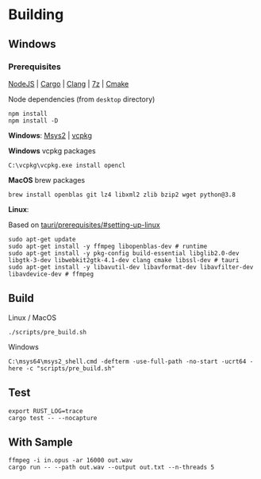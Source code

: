 # Building

## Windows

### Prerequisites

[NodeJS](https://nodejs.org/en/download/current) | [Cargo](https://www.rust-lang.org/tools/install) | [Clang](https://releases.llvm.org/download.html) | [7z](https://www.7-zip.org/download.html) | [Cmake](https://cmake.org/download/)

Node dependencies (from `desktop` directory)

```console
npm install
npm install -D
```

**Windows**: [Msys2](https://www.msys2.org/) | [vcpkg](https://vcpkg.io/en/)

**Windows** vcpkg packages

```console
C:\vcpkg\vcpkg.exe install opencl
```

**MacOS** brew packages

```console
brew install openblas git lz4 libxml2 zlib bzip2 wget python@3.8
```

**Linux**:

Based on [tauri/prerequisites/#setting-up-linux](https://tauri.app/v1/guides/getting-started/prerequisites/#setting-up-linux)

```console
sudo apt-get update
sudo apt-get install -y ffmpeg libopenblas-dev # runtime
sudo apt-get install -y pkg-config build-essential libglib2.0-dev libgtk-3-dev libwebkit2gtk-4.1-dev clang cmake libssl-dev # tauri
sudo apt-get install -y libavutil-dev libavformat-dev libavfilter-dev libavdevice-dev # ffmpeg
```

## Build

Linux / MacOS

```console
./scripts/pre_build.sh
```

Windows

```console
C:\msys64\msys2_shell.cmd -defterm -use-full-path -no-start -ucrt64 -here -c "scripts/pre_build.sh"
```

## Test

```
export RUST_LOG=trace
cargo test -- --nocapture
```

## With Sample
```console
ffmpeg -i in.opus -ar 16000 out.wav
cargo run -- --path out.wav --output out.txt --n-threads 5
```
